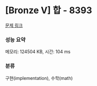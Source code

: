 # [Bronze V] 합 - 8393 

[문제 링크](https://www.acmicpc.net/problem/8393) 

### 성능 요약

메모리: 124504 KB, 시간: 104 ms

### 분류

구현(implementation), 수학(math)

